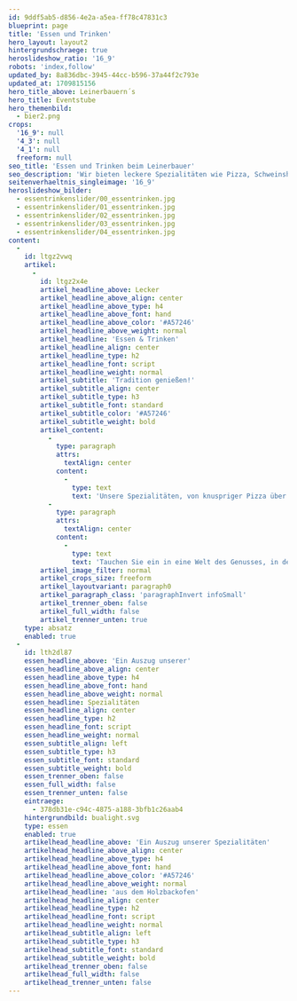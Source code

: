```yaml
---
id: 9ddf5ab5-d856-4e2a-a5ea-ff78c47831c3
blueprint: page
title: 'Essen und Trinken'
hero_layout: layout2
hintergrundschraege: true
heroslideshow_ratio: '16_9'
robots: 'index,follow'
updated_by: 8a836dbc-3945-44cc-b596-37a44f2c793e
updated_at: 1709815156
hero_title_above: Leinerbauern´s
hero_title: Eventstube
hero_themenbild:
  - bier2.png
crops:
  '16_9': null
  '4_3': null
  '4_1': null
  freeform: null
seo_title: 'Essen und Trinken beim Leinerbauer'
seo_description: 'Wir bieten leckere Spezialitäten wie Pizza, Schweinshaxn, Spareribs und gemischte Braten aus unserem Holzbackofen.'
seitenverhaeltnis_singleimage: '16_9'
heroslideshow_bilder:
  - essentrinkenslider/00_essentrinken.jpg
  - essentrinkenslider/01_essentrinken.jpg
  - essentrinkenslider/02_essentrinken.jpg
  - essentrinkenslider/03_essentrinken.jpg
  - essentrinkenslider/04_essentrinken.jpg
content:
  -
    id: ltgz2vwq
    artikel:
      -
        id: ltgz2x4e
        artikel_headline_above: Lecker
        artikel_headline_above_align: center
        artikel_headline_above_type: h4
        artikel_headline_above_font: hand
        artikel_headline_above_color: '#A57246'
        artikel_headline_above_weight: normal
        artikel_headline: 'Essen & Trinken'
        artikel_headline_align: center
        artikel_headline_type: h2
        artikel_headline_font: script
        artikel_headline_weight: normal
        artikel_subtitle: 'Tradition genießen!'
        artikel_subtitle_align: center
        artikel_subtitle_type: h3
        artikel_subtitle_font: standard
        artikel_subtitle_color: '#A57246'
        artikel_subtitle_weight: bold
        artikel_content:
          -
            type: paragraph
            attrs:
              textAlign: center
            content:
              -
                type: text
                text: 'Unsere Spezialitäten, von knuspriger Pizza über saftigen Schweinebraten und krossen Haxn bis zu zarten Spareribs und Pulled Pork, werden im Holzbackofen zu einzigartigen Meisterwerken der Aromen. Erleben Sie die authentische Holzofenkulinarik, bei der Qualität und Tradition in jedem Bissen mitschwingen.'
          -
            type: paragraph
            attrs:
              textAlign: center
            content:
              -
                type: text
                text: 'Tauchen Sie ein in eine Welt des Genusses, in der das Feuer die Hauptrolle spielt – willkommen zu einem kulinarischen Abenteuer!'
        artikel_image_filter: normal
        artikel_crops_size: freeform
        artikel_layoutvariant: paragraph0
        artikel_paragraph_class: 'paragraphInvert infoSmall'
        artikel_trenner_oben: false
        artikel_full_width: false
        artikel_trenner_unten: true
    type: absatz
    enabled: true
  -
    id: lth2dl87
    essen_headline_above: 'Ein Auszug unserer'
    essen_headline_above_align: center
    essen_headline_above_type: h4
    essen_headline_above_font: hand
    essen_headline_above_weight: normal
    essen_headline: Spezialitäten
    essen_headline_align: center
    essen_headline_type: h2
    essen_headline_font: script
    essen_headline_weight: normal
    essen_subtitle_align: left
    essen_subtitle_type: h3
    essen_subtitle_font: standard
    essen_subtitle_weight: bold
    essen_trenner_oben: false
    essen_full_width: false
    essen_trenner_unten: false
    eintraege:
      - 378db31e-c94c-4875-a188-3bfb1c26aab4
    hintergrundbild: bualight.svg
    type: essen
    enabled: true
    artikelhead_headline_above: 'Ein Auszug unserer Spezialitäten'
    artikelhead_headline_above_align: center
    artikelhead_headline_above_type: h4
    artikelhead_headline_above_font: hand
    artikelhead_headline_above_color: '#A57246'
    artikelhead_headline_above_weight: normal
    artikelhead_headline: 'aus dem Holzbackofen'
    artikelhead_headline_align: center
    artikelhead_headline_type: h2
    artikelhead_headline_font: script
    artikelhead_headline_weight: normal
    artikelhead_subtitle_align: left
    artikelhead_subtitle_type: h3
    artikelhead_subtitle_font: standard
    artikelhead_subtitle_weight: bold
    artikelhead_trenner_oben: false
    artikelhead_full_width: false
    artikelhead_trenner_unten: false
---
```


